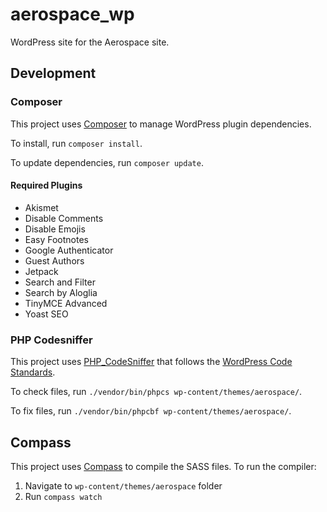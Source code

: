 # aerospace_wp
WordPress site for the Aerospace site.

## Development

### Composer
This project uses [Composer](https://getcomposer.org/) to manage WordPress plugin dependencies.

To install, run `composer install`.

To update dependencies, run `composer update`.

#### Required Plugins
- Akismet
- Disable Comments
- Disable Emojis
- Easy Footnotes
- Google Authenticator
- Guest Authors
- Jetpack
- Search and Filter
- Search by Aloglia
- TinyMCE Advanced
- Yoast SEO

### PHP Codesniffer
This project uses [PHP_CodeSniffer](https://github.com/DealerDirect/phpcodesniffer-composer-installer) that follows the [WordPress Code Standards](https://github.com/WordPress-Coding-Standards/WordPress-Coding-Standards).

To check files, run `./vendor/bin/phpcs wp-content/themes/aerospace/`.

To fix files, run `./vendor/bin/phpcbf wp-content/themes/aerospace/`.


## Compass
This project uses [Compass](http://compass-style.org/) to compile the SASS files. To run the compiler:
1. Navigate to `wp-content/themes/aerospace` folder
2. Run `compass watch`
